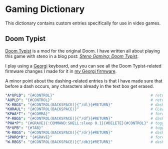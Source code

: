 # Gaming Dictionary

This dictionary contains custom entries specifically for use in video games.

## Doom Typist

[Doom Typist][] is a mod for the original Doom. I have written all about playing
this game with steno in a blog post: _[Steno Gaming: Doom Typist][]_.

I play using a [Georgi][] keyboard, and you can see all the Doom Typist-related
firmware changes I made for it in [my Georgi firmware][].

A minor point about the dashing-related entries is that I have made sure that
before a dash occurs, any characters already in the text box get erased.

```yaml
"A*UPLD": "{#CONTROL}"                                           # return to AUto MoDe
"AUPLD": "{#CONTROL}"                                            # return to AUto MoDe
"K-RBGS": "{#CONTROL(BACKSPACE)}{^/dl}{#RETURN}"                 # dash left
"KHRAUL": "{#CONTROL(BACKSPACE)}"                                # CLear ALL
"KPWA*T": "{#COMMA}"                                             # force COMBAT
"P-RBGS": "{#CONTROL(BACKSPACE)}{^/df}{#RETURN}"                 # dash forward
"PHA*P": "{#GRAVE}{:COMMAND:SHELL:sleep 0.1}{#DELETE}{#CONTROL}" # toggle autoMAP: force explore, wait a bit, toggle automap, then return to auto mode [override]
"R*UPB": "{#TAB}"                                                # toggle RUN mode [override]
"R-RBGS": "{#CONTROL(BACKSPACE)}{^/dr}{#RETURN}"                 # dash right
"SPHRO*R": "{#GRAVE}"                                            # force EXPLORE
"W-RBGS": "{#CONTROL(BACKSPACE)}{^/db}{#RETURN}"                 # dash backward
```

[Doom Typist]: https://github.com/mmaulwurff/typist.pk3
[Georgi]: https://www.gboards.ca/product/georgi
[my Georgi firmware]: https://github.com/paulfioravanti/qmk_keymaps/blob/master/keyboards/gboards/georgi/keymaps/paulfioravanti/keymap.c
[Steno Gaming: Doom Typist]: https://www.paulfioravanti.com/blog/steno-gaming-doom-typist/
